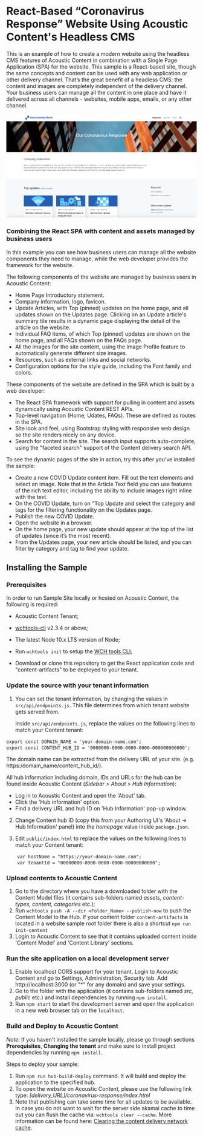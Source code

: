 # React-Based “Coronavirus Response” Website Using Acoustic Content's Headless CMS

This is an example of how to create a modern website using the headless CMS features of Acoustic Content in combination with a Single Page Application (SPA) for the website. This sample is a React-based site, though the same concepts and content can be used with any web application or other delivery channel. That’s the great benefit of a headless CMS: the content and images are completely independent of the delivery channel. Your business users can manage all the content in one place and have it delivered across all channels - websites, mobile apps, emails, or any other channel. 

![Coronavirus Response Website Sample - Home Page](docs/images/homepageSS.png)

### Combining the React SPA with content and assets managed by business users

In this example you can see how business users can manage all the website components they need to manage, while the web developer provides the framework for the website.

The following components of the website are managed by business users in Acoustic Content:
- Home Page Introductory statement.
- Company information, logo, favicon.
- Update Articles, with Top (pinned) updates on the home page, and all updates shown on the Updates page. Clicking on an Update article's summary tile results in a dynamic page displaying the detail of the article on the website.
- Individual FAQ items, of which Top (pinned) updates are shown on the home page, and all FAQs shown on the FAQs page.
- All the images for the site content, using the Image Profile feature to automatically generate different size images.
- Resources, such as external links and social networks.
- Configuration options for the style guide, including the Font family and colors.

These components of the website are defined in the SPA which is built by a web developer:
- The React SPA framework with support for pulling in content and assets dynamically using Acoustic Content REST APIs.
- Top-level navigation (Home, Udates, FAQs). These are defined as routes in the SPA.
- Site look and feel, using Bootstrap styling with responsive web design so the site renders nicely on any device.
- Search for content in the site. The search input supports auto-complete, using the "faceted search" support of the Content delivery search API.

To see the dynamic pages of the site in action, try this after you've installed the sample:
- Create a new COVID Update content item. Fill out the text elements and select an image. Note that in the Article Text field you can use features of the rich text editor, including the ability to include images right inline with the text.
- On the COVID Update, turn on "Top Update and select the category and tags for the filtering functionality on the Updates page.
- Publish the new COVID Update.
- Open the website in a browser.
- On the home page, your new update should appear at the top of the list of updates (since it’s the most recent).
- From the Updates page, your new article should be listed, and you can filter by category and tag to find your update.


## Installing the Sample

### Prerequisites

In order to run Sample Site locally or hosted on Acoustic Content, the following is required:

- Acoustic Content Tenant;

- [wchtools-cli](https://github.com/ibm-wch/wchtools-cli) v2.3.4 or above;

- The latest Node 10.x LTS version of Node;

- Run `wchtools init` to setup the [WCH tools CLI](https://github.com/ibm-wch/wchtools-cli#getting-started);

- Download or clone this repository to get the React application code and "content-artifacts" to be deployed to your tenant.

### Update the source with your tenant information

1. You can set the tenant information, by changing the values in `src/api/endpoints.js`. This file determines from which tenant website gets served from.

   Inside `src/api/endpoints.js`, replace the values on the following lines to match your Content tenant:

```
export const DOMAIN_NAME = 'your-domain-name.com';
export const CONTENT_HUB_ID = '0000000-0000-0000-0000-000000000000';
```

The domain name can be extracted from the delivery URL of your site. (e.g. https:/domain_name/content_hub_id/).

All hub information including domain, IDs and URLs for the hub can be found inside Acoustic Content (_Sidebar > About > Hub Information_):

- Log in to Acoustic Content and open the 'About' tab.
- Click the 'Hub information' option.
- Find a delivery URL and hub ID on 'Hub Information' pop-up window.

2. Change Content hub ID (copy this from your Authoring UI's 'About -> Hub Information' panel) into the _homepage_ value inside `package.json`.

3. Edit `public/index.html` to replace the values on the following lines to match your Content tenant:

```
    var hostName = "https://your-domain-name.com";
    var tenantId = "00000000-0000-0000-0000-00000000000";
```



### Upload contents to Acoustic Content

1. Go to the directory where you have a downloaded folder with the Content Model files (it contains sub-folders named _assets, content-types, content, categories_ etc.);
2. Run `wchtools push -A --dir <Folder_Name> --publish-now` to push the Content Model to the Hub. If your content folder `content-artifacts` is located in a website sample root folder there is also a shortcut `npm run init-content`
3. Login to Acoustic Content to see that it contains uploaded content inside 'Content Model' and 'Content Library' sections.

### Run the site application on a local development server

1. Enable localhost CORS support for your tenant. Login to Acoustic Content and go to Settings, Administration, Security tab. Add http://localhost:3000 (or "*" for any domain) and save your settings.
2. Go to the folder with the application (it contains sub-folders named _src, public_ etc.) and install dependencies by running `npm install`.
3. Run `npm start` to start the development server and open the application in a new web browser tab on the `localhost`.

### Build and Deploy to Acoustic Content

_Note:_ If you haven't installed the sample locally, please go through sections **Prerequisites**, **Changing the tenant** and make sure to install project dependencies by running `npm install`.

Steps to deploy your sample:

1. Run `npm run hub-build-deploy` command. It will build and deploy the application to the specified hub.
2. To open the website on Acoustic Content, please use the following link type: _[delivery_URL]/coronavirus-response/index.html_
3. Note that publishing can take some time for all updates to be available. In case you do not want to wait for the server side akamai cache to time out you can flush the cache via: `wchtools clear --cache`. More information can be found here: [Clearing the content delivery network cache](https://github.com/acoustic-content-samples/wchtools-cli#clearing-the-watson-content-hub-content-delivery-network-cache).
